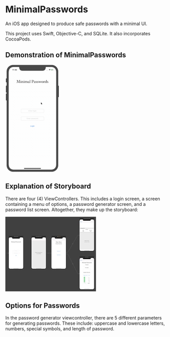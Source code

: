 # MinimalPasswords
 An iOS app designed to produce safe passwords with a minimal UI.
 
 This project uses Swift, Objective-C, and SQLite. It also incorporates CocoaPods.

## Demonstration of MinimalPasswords
![Demonstration of MinimalPasswords](MinimalPasswords/Images/DemonstrateApp.gif)

## Explanation of Storyboard
There are four (4) ViewControllers. This includes a login screen, a screen containing a menu of options, a password generator screen, and a password list screen. Altogether, they make up the storyboard:

![Storyboard of MinimalPasswords](MinimalPasswords/Images/StoryboardImage.jpg)

## Options for Passwords
In the password generator viewcontroller, there are 5 different parameters for generating passwords. These include: uppercase and lowercase letters, numbers, special symbols, and length of password. 
